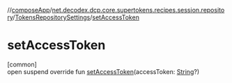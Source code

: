 //[composeApp](../../../index.md)/[net.decodex.dcp.core.supertokens.recipes.session.repository](../index.md)/[TokensRepositorySettings](index.md)/[setAccessToken](set-access-token.md)

# setAccessToken

[common]\
open suspend override fun [setAccessToken](set-access-token.md)(accessToken: [String](https://kotlinlang.org/api/latest/jvm/stdlib/kotlin/-string/index.html)?)

